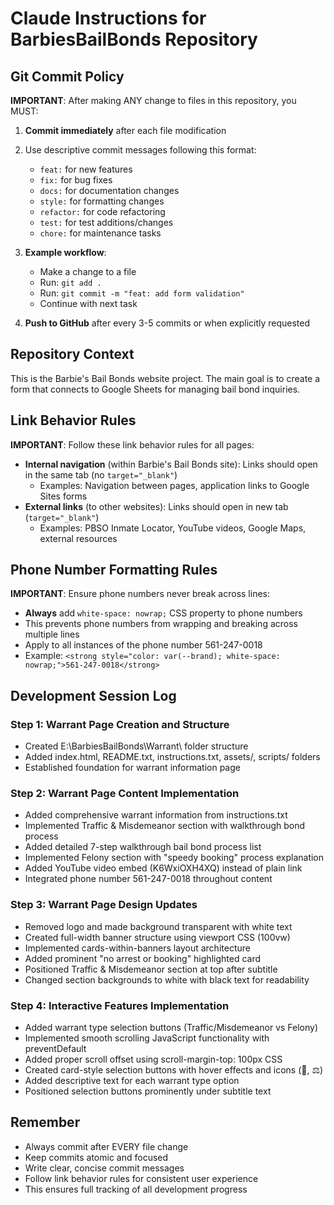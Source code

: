 # Claude Instructions for BarbiesBailBonds Repository

## Git Commit Policy

**IMPORTANT**: After making ANY change to files in this repository, you MUST:

1. **Commit immediately** after each file modification
2. Use descriptive commit messages following this format:
   - `feat:` for new features
   - `fix:` for bug fixes  
   - `docs:` for documentation changes
   - `style:` for formatting changes
   - `refactor:` for code refactoring
   - `test:` for test additions/changes
   - `chore:` for maintenance tasks

3. **Example workflow**:
   - Make a change to a file
   - Run: `git add .`
   - Run: `git commit -m "feat: add form validation"`
   - Continue with next task

4. **Push to GitHub** after every 3-5 commits or when explicitly requested

## Repository Context

This is the Barbie's Bail Bonds website project. The main goal is to create a form that connects to Google Sheets for managing bail bond inquiries.

## Link Behavior Rules

**IMPORTANT**: Follow these link behavior rules for all pages:

- **Internal navigation** (within Barbie's Bail Bonds site): Links should open in the same tab (no `target="_blank"`)
  - Examples: Navigation between pages, application links to Google Sites forms
- **External links** (to other websites): Links should open in new tab (`target="_blank"`)
  - Examples: PBSO Inmate Locator, YouTube videos, Google Maps, external resources

## Phone Number Formatting Rules

**IMPORTANT**: Ensure phone numbers never break across lines:

- **Always** add `white-space: nowrap;` CSS property to phone numbers
- This prevents phone numbers from wrapping and breaking across multiple lines
- Apply to all instances of the phone number 561-247-0018
- Example: `<strong style="color: var(--brand); white-space: nowrap;">561-247-0018</strong>`

## Development Session Log

### Step 1: Warrant Page Creation and Structure
- Created E:\BarbiesBailBonds\Warrant\ folder structure
- Added index.html, README.txt, instructions.txt, assets/, scripts/ folders
- Established foundation for warrant information page

### Step 2: Warrant Page Content Implementation
- Added comprehensive warrant information from instructions.txt
- Implemented Traffic & Misdemeanor section with walkthrough bond process
- Added detailed 7-step walkthrough bail bond process list
- Implemented Felony section with "speedy booking" process explanation
- Added YouTube video embed (K6WxiOXH4XQ) instead of plain link
- Integrated phone number 561-247-0018 throughout content

### Step 3: Warrant Page Design Updates
- Removed logo and made background transparent with white text
- Created full-width banner structure using viewport CSS (100vw)
- Implemented cards-within-banners layout architecture
- Added prominent "no arrest or booking" highlighted card
- Positioned Traffic & Misdemeanor section at top after subtitle
- Changed section backgrounds to white with black text for readability

### Step 4: Interactive Features Implementation
- Added warrant type selection buttons (Traffic/Misdemeanor vs Felony)
- Implemented smooth scrolling JavaScript functionality with preventDefault
- Added proper scroll offset using scroll-margin-top: 100px CSS
- Created card-style selection buttons with hover effects and icons (🚗, ⚖️)
- Added descriptive text for each warrant type option
- Positioned selection buttons prominently under subtitle text

## Remember

- Always commit after EVERY file change
- Keep commits atomic and focused
- Write clear, concise commit messages
- Follow link behavior rules for consistent user experience
- This ensures full tracking of all development progress